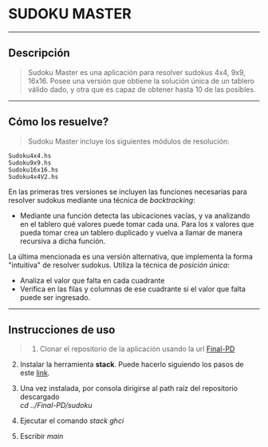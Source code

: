 # SUDOKU MASTER

----
## Descripción

> Sudoku Master es una aplicación para resolver sudokus 4x4, 9x9, 16x16. Posee una versión que obtiene la solución única de un tablero válido dado, y otra que
es capaz de obtener hasta 10 de las posibles.

----
## Cómo los resuelve?

> Sudoku Master incluye los siguientes módulos de resolución:

    Sudoku4x4.hs
    Sudoku9x9.hs
    Sudoku16x16.hs
    Sudoku4x4V2.hs
    
En las primeras tres versiones se incluyen las funciones necesarias para resolver sudokus mediante una técnica de *backtracking*:

*  Mediante una función detecta las ubicaciones vacías, y va analizando en el tablero qué valores puede tomar cada una. Para los x valores que pueda tomar crea un tablero duplicado y vuelva a llamar de manera recursiva a dicha función.


La última mencionada es una versión alternativa, que implementa la forma "intuitiva" de resolver sudokus. Utiliza la técnica de *posición única*:

* Analiza el valor que falta en cada cuadrante
* Verifica en las filas y columnas de ese cuadrante si el valor que falta puede ser ingresado.  


----
## Instrucciones de uso

> 1. Clonar el repositorio de la aplicación usando la url [Final-PD](https://github.com/maalcaraz/Final-PD.git)

2. Instalar la herramienta **stack**. Puede hacerlo siguiendo los pasos de este
[link](https://docs.haskellstack.org/en/stable/README/).

3. Una vez instalada, por consola dirigirse al path raíz del repositorio descargado       
    *cd ../Final-PD/sudoku*

4. Ejecutar el comando
     *stack ghci*
5. Escribir *main*
